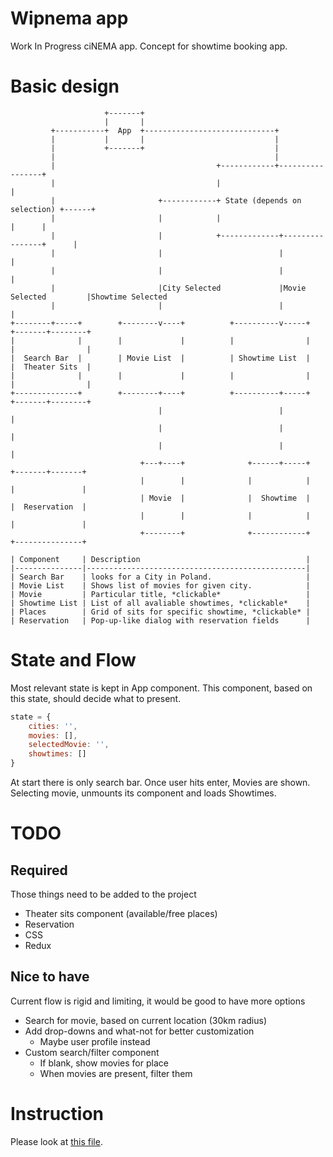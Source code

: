 # Wipnema app

Work In Progress ciNEMA app. Concept for showtime booking app.

# Basic design

``` text
                     +-------+
                     |       |
         +-----------+  App  +-----------------------------+
         |           |       |                             |
         |           +-------+                             |
         |                                                 |
         |                                    +------------+-----------------+
         |                                    |                              |
         |                       +------------+ State (depends on selection) +------+
         |                       |            |                              |      |
         |                       |            +-------------+----------------+      |
         |                       |                          |                       |
         |                       |                          |                       |
         |                       |City Selected             |Movie Selected         |Showtime Selected
         |                       |                          |                       |
+--------+-----+        +--------v----+          +----------v-----+         +-------+--------+
|              |        |             |          |                |         |                |
|  Search Bar  |        | Movie List  |          | Showtime List  |         |  Theater Sits  |
|              |        |             |          |                |         |                |
+--------------+        +--------+----+          +----------+-----+         +-------+--------+
                                 |                          |                       |
                                 |                          |                       |
                                 |                          |                       |
                             +---+----+              +------+-----+         +-------+-------+
                             |        |              |            |         |               |
                             | Movie  |              |  Showtime  |         |  Reservation  |
                             |        |              |            |         |               |
                             +--------+              +------------+         +---------------+

```

``` text
| Component     | Description                                     |
|---------------|-------------------------------------------------|
| Search Bar    | looks for a City in Poland.                     |
| Movie List    | Shows list of movies for given city.            |
| Movie         | Particular title, *clickable*                   |
| Showtime List | List of all avaliable showtimes, *clickable*    |
| Places        | Grid of sits for specific showtime, *clickable* |
| Reservation   | Pop-up-like dialog with reservation fields      |
```

# State and Flow

Most relevant state is kept in App component. This component, based on this state, should decide what to present.


```javascript
state = {
    cities: '',
    movies: [],
    selectedMovie: '',
    showtimes: []
}
```

At start there is only search bar. Once user hits enter, Movies are shown. Selecting movie, unmounts its component and loads Showtimes.

# TODO

## Required

Those things need to be added to the project
* Theater sits component (available/free places)
* Reservation
* CSS
* Redux

## Nice to have

Current flow is rigid and limiting, it would be good to have more options
* Search for movie, based on current location (30km radius)
* Add drop-downs and what-not for better customization
  * Maybe user profile instead
* Custom search/filter component
  * If blank, show movies for place
  * When movies are present, filter them

# Instruction

Please look at [this file](./README.react.md).
